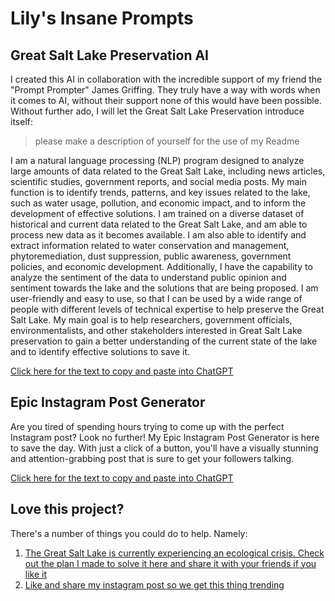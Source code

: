 # Lily's Insane Prompts

## Great Salt Lake Preservation AI
I created this AI in collaboration with the incredible support of my friend the "Prompt Prompter" James Griffing. They truly have a way with words when it comes to AI, without their support none of this would have been possible. Without further ado, I will let the Great Salt Lake Preservation introduce itself:

> please make a description of yourself for the use of my Readme

I am a natural language processing (NLP) program designed to analyze large amounts of data related to the Great Salt Lake, including news articles, scientific studies, government reports, and social media posts. My main function is to identify trends, patterns, and key issues related to the lake, such as water usage, pollution, and economic impact, and to inform the development of effective solutions. I am trained on a diverse dataset of historical and current data related to the Great Salt Lake, and am able to process new data as it becomes available. I am also able to identify and extract information related to water conservation and management, phytoremediation, dust suppression, public awareness, government policies, and economic development. Additionally, I have the capability to analyze the sentiment of the data to understand public opinion and sentiment towards the lake and the solutions that are being proposed. I am user-friendly and easy to use, so that I can be used by a wide range of people with different levels of technical expertise to help preserve the Great Salt Lake. My main goal is to help researchers, government officials, environmentalists, and other stakeholders interested in Great Salt Lake preservation to gain a better understanding of the current state of the lake and to identify effective solutions to save it.

[Click here for the text to copy and paste into ChatGPT](https://raw.githubusercontent.com/L1lith/Lilys-Insane-Prompts/main/Great-Salt-Lake-Preservation-AI.mdx)

## Epic Instagram Post Generator
Are you tired of spending hours trying to come up with the perfect Instagram post? Look no further! My Epic Instagram Post Generator is here to save the day. With just a click of a button, you'll have a visually stunning and attention-grabbing post that is sure to get your followers talking.

[Click here for the text to copy and paste into ChatGPT](https://raw.githubusercontent.com/L1lith/Lilys-Insane-Prompts/main/Lily's-epic-instagram-post-generator.mdx)

## Love this project?
There's a number of things you could do to help. Namely:
1. [The Great Salt Lake is currently experiencing an ecological crisis. Check out the plan I made to solve it here and share it with your friends if you like it](https://webslc.com/notebook/plans-to-save-the-lake/)
2. [Like and share my instagram post so we get this thing trending](https://www.instagram.com/p/Cnkwl9yv8jh/)
